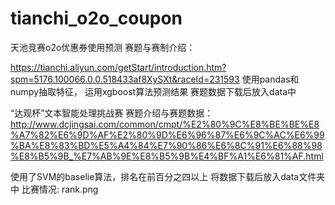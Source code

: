 # tianchi_o2o_coupon
天池竞赛o2o优惠券使用预测    赛题与赛制介绍：

https://tianchi.aliyun.com/getStart/introduction.htm?spm=5176.100066.0.0.518433af8XySXt&raceId=231593
使用pandas和numpy抽取特征， 运用xgboost算法预测结果
赛题数据下载后放入data中





“达观杯”文本智能处理挑战赛
赛题介绍与赛题数据：
http://www.dcjingsai.com/common/cmpt/%E2%80%9C%E8%BE%BE%E8%A7%82%E6%9D%AF%E2%80%9D%E6%96%87%E6%9C%AC%E6%99%BA%E8%83%BD%E5%A4%84%E7%90%86%E6%8C%91%E6%88%98%E8%B5%9B_%E7%AB%9E%E8%B5%9B%E4%BF%A1%E6%81%AF.html

使用了SVM的baselie算法，排名在前百分之四以上
将数据下载后放入data文件夹中
比赛情况: rank.png
